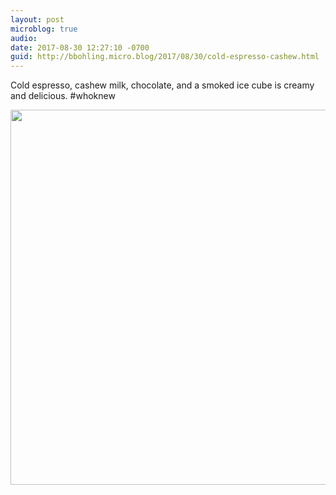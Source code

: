 ```yaml
---
layout: post
microblog: true
audio: 
date: 2017-08-30 12:27:10 -0700
guid: http://bbohling.micro.blog/2017/08/30/cold-espresso-cashew.html
---
```

Cold espresso, cashew milk, chocolate, and a smoked ice cube is creamy and delicious. #whoknew

<img src="http://bbohling.micro.blog/uploads/2017/2c6496d7fb.jpg" width="599" height="600" />
